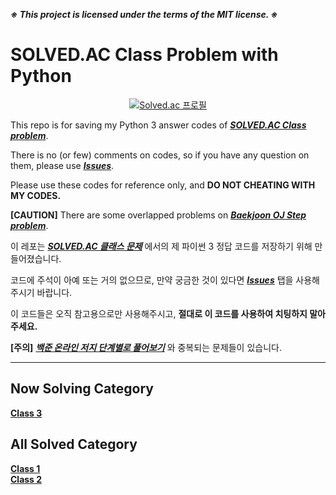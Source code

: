 
***※ This project is licensed under the terms of the MIT license. ※***

# SOLVED.AC Class Problem with Python

<div align = 'center'>
  
  [![Solved.ac 프로필](http://mazassumnida.wtf/api/v2/generate_badge?boj=movegreen)](https://solved.ac/movegreen)

</div>
  
This repo is for saving my Python 3 answer codes of [***SOLVED.AC Class problem***](https://solved.ac/class).

There is no (or few) comments on codes, so if you have any question on them, please use [***Issues***](https://github.com/WondooSeo/SOLVED_AC_Class_Problem_with_Python/issues).

Please use these codes for reference only, and **DO NOT CHEATING WITH MY CODES.**

**[CAUTION]** There are some overlapped problems on [***Baekjoon OJ Step problem***](https://github.com/WondooSeo/Baekjoon_OJ_Step_Problem_with_Python).

이 레포는 [***SOLVED.AC 클래스 문제***](https://solved.ac/class) 에서의 제 파이썬 3 정답 코드를 저장하기 위해 만들어졌습니다.

코드에 주석이 아예 또는 거의 없으므로, 만약 궁금한 것이 있다면 [***Issues***](https://github.com/WondooSeo/SOLVED_AC_Class_Problem_with_Python/issues) 탭을 사용해주시기 바랍니다.

이 코드들은 오직 참고용으로만 사용해주시고, **절대로 이 코드를 사용하여 치팅하지 말아주세요.**

**[주의]** [***백준 온라인 저지 단계별로 풀어보기***](https://github.com/WondooSeo/Baekjoon_OJ_Step_Problem_with_Python) 와 중복되는 문제들이 있습니다.

---

## Now Solving Category
**[Class 3](https://github.com/WondooSeo/SOLVED_AC_Class_Problem_with_Python/tree/main/Class%203) </br>**

## All Solved Category
**[Class 1](https://github.com/WondooSeo/SOLVED_AC_Class_Problem_with_Python/tree/main/Class%201) </br>**
**[Class 2](https://github.com/WondooSeo/SOLVED_AC_Class_Problem_with_Python/tree/main/Class%202) </br>**
